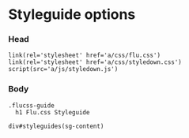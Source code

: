 # Styleguide options

### Head

    link(rel='stylesheet' href='a/css/flu.css')
    link(rel='stylesheet' href='a/css/styledown.css')
    script(src='a/js/styledown.js')

### Body

    .flucss-guide
      h1 Flu.css Styleguide

    div#styleguides(sg-content)
